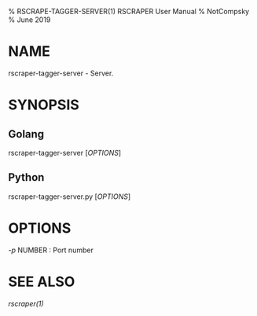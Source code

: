 % RSCRAPE-TAGGER-SERVER(1) RSCRAPER User Manual
% NotCompsky
% June 2019

# NAME

rscraper-tagger-server - Server.

# SYNOPSIS

## Golang

rscraper-tagger-server [*OPTIONS*]

## Python

rscraper-tagger-server.py [*OPTIONS*]

# OPTIONS

*-p* NUMBER
:   Port number

# SEE ALSO

*rscraper(1)*
